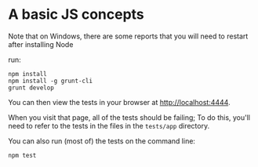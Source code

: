# A basic JS concepts

Note that on Windows, there are some reports that you will need to restart
after installing Node

run:

    npm install
    npm install -g grunt-cli
    grunt develop

You can then view the tests in your browser at
[http://localhost:4444](http://localhost:4444).

When you visit that page, all of the tests should be failing;
To do this, you'll need to refer to the tests in the
files in the `tests/app` directory.

You can also run (most of) the tests on the command line:

    npm test


